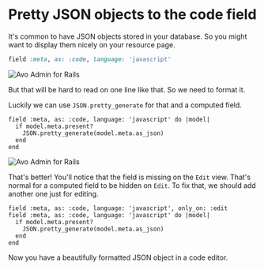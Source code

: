 # Pretty JSON objects to the code field

It's common to have JSON objects stored in your database. So you might want to display them nicely on your resource page.

```ruby
field :meta, as: :code, language: 'javascript'
```

<img :src="$withBase('/assets/img/recipes/format-ruby-object-to-json/before.png')" alt="Avo Admin for Rails" class="border mb-4" />

But that will be hard to read on one line like that. So we need to format it.

Luckily we can use `JSON.pretty_generate` for that and a computed field.

```ruby{3}
field :meta, as: :code, language: 'javascript' do |model|
  if model.meta.present?
    JSON.pretty_generate(model.meta.as_json)
  end
end
```

<img :src="$withBase('/assets/img/recipes/format-ruby-object-to-json/after.png')" alt="Avo Admin for Rails" class="border mb-4" />

That's better! You'll notice that the field is missing on the `Edit` view. That's normal for a computed field to be hidden on `Edit`.
To fix that, we should add another one just for editing.

```ruby{1}
field :meta, as: :code, language: 'javascript', only_on: :edit
field :meta, as: :code, language: 'javascript' do |model|
  if model.meta.present?
    JSON.pretty_generate(model.meta.as_json)
  end
end
```

Now you have a beautifully formatted JSON object in a code editor.
